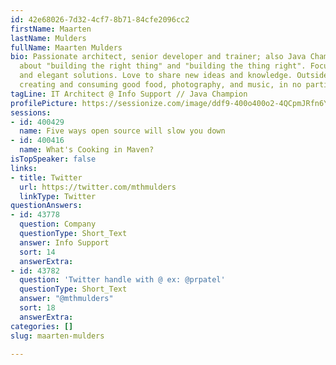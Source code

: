 ```yaml
---
id: 42e68026-7d32-4cf7-8b71-84cfe2096cc2
firstName: Maarten
lastName: Mulders
fullName: Maarten Mulders
bio: Passionate architect, senior developer and trainer; also Java Champion. Passionate
  about "building the right thing" and "building the thing right". Focusing on lean
  and elegant solutions. Love to share new ideas and knowledge. Outside work, I appreciate
  creating and consuming good food, photography, and music, in no particular order.
tagLine: IT Architect @ Info Support // Java Champion
profilePicture: https://sessionize.com/image/ddf9-400o400o2-4QCpmJRfn6YEu1TtskBDk6.jpg
sessions:
- id: 400429
  name: Five ways open source will slow you down
- id: 400416
  name: What's Cooking in Maven?
isTopSpeaker: false
links:
- title: Twitter
  url: https://twitter.com/mthmulders
  linkType: Twitter
questionAnswers:
- id: 43778
  question: Company
  questionType: Short_Text
  answer: Info Support
  sort: 14
  answerExtra: 
- id: 43782
  question: 'Twitter handle with @ ex: @prpatel'
  questionType: Short_Text
  answer: "@mthmulders"
  sort: 18
  answerExtra: 
categories: []
slug: maarten-mulders

---
```

